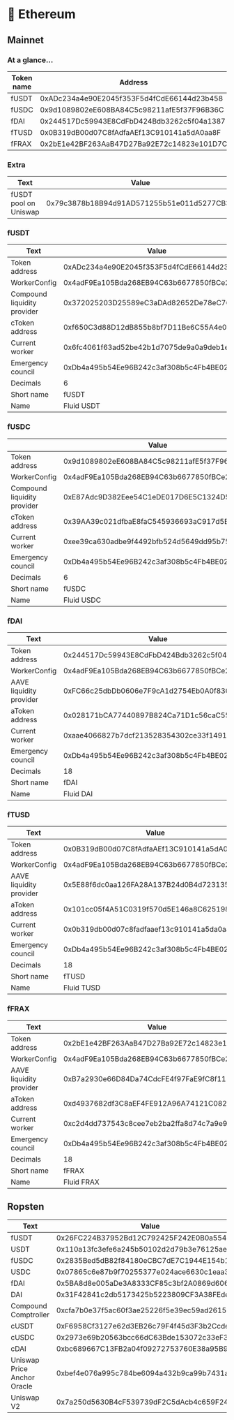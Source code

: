 # 💠 Ethereum

## Mainnet

### At a glance...

| Token name | Address                                    |
| ---------- | ------------------------------------------ |
| fUSDT      | 0xADc234a4e90E2045f353F5d4fCdE66144d23b458 |
| fUSDC      | 0x9d1089802eE608BA84C5c98211afE5f37F96B36C |
| fDAI       | 0x244517Dc59943E8CdFbD424Bdb3262c5f04a1387 |
| fTUSD      | 0x0B319dB00d07C8fAdfaAEf13C910141a5dA0aa8F |
| fFRAX      | 0x2bE1e42BF263AaB47D27Ba92E72c14823e101D7C |

### Extra

| Text                  | Value                                      |
| --------------------- | ------------------------------------------ |
| fUSDT pool on Uniswap | 0x79c3878b18B94d91AD571255b51e011d5277CB39 |

### fUSDT

| Text                        | Value                                      |
| --------------------------- | ------------------------------------------ |
| Token address               | 0xADc234a4e90E2045f353F5d4fCdE66144d23b458 |
| WorkerConfig                | 0x4adF9Ea105Bda268EB94C63b6677850fBCe25fd9 |
| Compound liquidity provider | 0x372025203D25589eC3aDAd82652De78eC76fFabC |
| cToken address              | 0xf650C3d88D12dB855b8bf7D11Be6C55A4e07dCC9 |
| Current worker              | 0x6fc4061f63ad52be42b1d7075de9a0a9deb1ebbe |
| Emergency council           | 0xDb4a495b54Ee96B242c3af308b5c4Fb4BE0207cd |
| Decimals                    | 6                                          |
| Short name                  | fUSDT                                      |
| Name                        | Fluid USDT                                 |

### fUSDC

|                             | Value                                      |
| --------------------------- | ------------------------------------------ |
| Token address               | 0x9d1089802eE608BA84C5c98211afE5f37F96B36C |
| WorkerConfig                | 0x4adF9Ea105Bda268EB94C63b6677850fBCe25fd9 |
| Compound liquidity provider | 0xE87Adc9D382Eee54C1eDE017D6E5C1324D59F457 |
| cToken address              | 0x39AA39c021dfbaE8faC545936693aC917d5E7563 |
| Current worker              | 0xee39ca630adbe9f4492bfb524d5649dd95b75d28 |
| Emergency council           | 0xDb4a495b54Ee96B242c3af308b5c4Fb4BE0207cd |
| Decimals                    | 6                                          |
| Short name                  | fUSDC                                      |
| Name                        | Fluid USDC                                 |

### fDAI

| Text                    | Value                                      |
| ----------------------- | ------------------------------------------ |
| Token address           | 0x244517Dc59943E8CdFbD424Bdb3262c5f04a1387 |
| WorkerConfig            | 0x4adF9Ea105Bda268EB94C63b6677850fBCe25fd9 |
| AAVE liquidity provider | 0xFC66c25dbDb0606e7F9cA1d2754Eb0A0f8306dA9 |
| aToken address          | 0x028171bCA77440897B824Ca71D1c56caC55b68A3 |
| Current worker          | 0xaae4066827b7dcf213528354302ce33f1491283b |
| Emergency council       | 0xDb4a495b54Ee96B242c3af308b5c4Fb4BE0207cd |
| Decimals                | 18                                         |
| Short name              | fDAI                                       |
| Name                    | Fluid DAI                                  |

### fTUSD

| Text                    | Value                                      |
| ----------------------- | ------------------------------------------ |
| Token address           | 0x0B319dB00d07C8fAdfaAEf13C910141a5dA0aa8F |
| WorkerConfig            | 0x4adF9Ea105Bda268EB94C63b6677850fBCe25fd9 |
| AAVE liquidity provider | 0x5E88f6dc0aa126FA28A137B24d0B4d7231352a0B |
| aToken address          | 0x101cc05f4A51C0319f570d5E146a8C625198e636 |
| Current worker          | 0x0b319db00d07c8fadfaaef13c910141a5da0aa8f |
| Emergency council       | 0xDb4a495b54Ee96B242c3af308b5c4Fb4BE0207cd |
| Decimals                | 18                                         |
| Short name              | fTUSD                                      |
| Name                    | Fluid TUSD                                 |

### fFRAX

| Text                    | Value                                      |
| ----------------------- | ------------------------------------------ |
| Token address           | 0x2bE1e42BF263AaB47D27Ba92E72c14823e101D7C |
| WorkerConfig            | 0x4adF9Ea105Bda268EB94C63b6677850fBCe25fd9 |
| AAVE liquidity provider | 0xB7a2930e66D84Da74CdcFE4f97FaE9fC8f1114e8 |
| aToken address          | 0xd4937682df3C8aEF4FE912A96A74121C0829E664 |
| Current worker          | 0xc2d4dd737543c8cee7eb2ba2ffa8d74c7a9e9489 |
| Emergency council       | 0xDb4a495b54Ee96B242c3af308b5c4Fb4BE0207cd |
| Decimals                | 18                                         |
| Short name              | fFRAX                                      |
| Name                    | Fluid FRAX                                 |

## Ropsten

| Text                        | Value                                      |
| --------------------------- | ------------------------------------------ |
| fUSDT                       | 0x26FC224B37952Bd12C792425F242E0B0a55453a6 |
| USDT                        | 0x110a13fc3efe6a245b50102d2d79b3e76125ae83 |
| fUSDC                       | 0x2835Bed5dB82f84180eCBC7dE7C1944E154b1035 |
| USDC                        | 0x07865c6e87b9f70255377e024ace6630c1eaa37f |
| fDAI                        | 0x5BA8d8e005aDe3A8333CF85c3bf2A0869d606569 |
| DAI                         | 0x31F42841c2db5173425b5223809CF3A38FEde360 |
| Compound Comptroller        | 0xcfa7b0e37f5ac60f3ae25226f5e39ec59ad26152 |
| cUSDT                       | 0xF6958Cf3127e62d3EB26c79F4f45d3F3b2CcdeD4 |
| cUSDC                       | 0x2973e69b20563bcc66dC63Bde153072c33eF37fe |
| cDAI                        | 0xbc689667C13FB2a04f09272753760E38a95B998C |
| Uniswap Price Anchor Oracle | 0xbef4e076a995c784be6094a432b9ca99b7431a3f |
| Uniswap V2                  | 0x7a250d5630B4cF539739dF2C5dAcb4c659F2488D |
